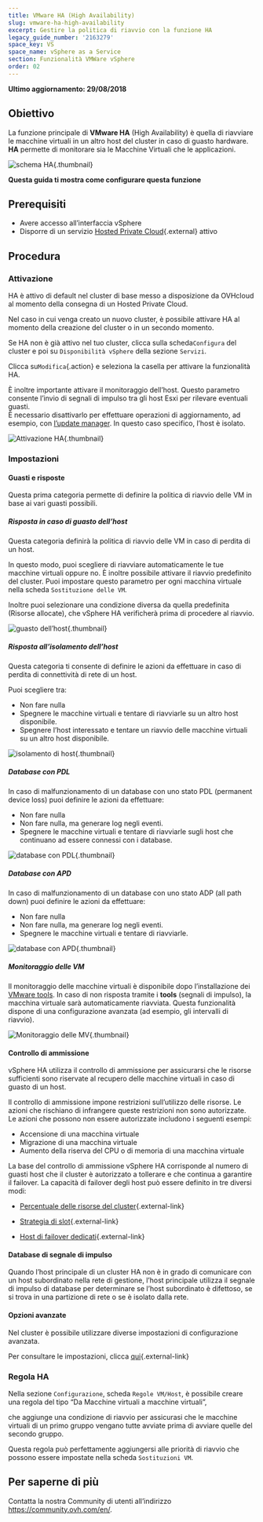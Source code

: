 ```yaml
---
title: VMware HA (High Availability)
slug: vmware-ha-high-availability
excerpt: Gestire la politica di riavvio con la funzione HA
legacy_guide_number: '2163279'
space_key: VS
space_name: vSphere as a Service
section: Funzionalità VMWare vSphere
order: 02
---
```


**Ultimo aggiornamento: 29/08/2018**

## Obiettivo

La funzione principale di **VMware HA** (High Availability) è quella di riavviare le macchine virtuali in un altro host del cluster in caso di guasto hardware.  **HA** permette di monitorare sia le Macchine Virtuali che le applicazioni. 

![schema HA](images/HA3.png){.thumbnail}

**Questa guida ti mostra come configurare questa funzione**

## Prerequisiti

- Avere accesso all’interfaccia vSphere
- Disporre di un servizio [Hosted Private Cloud](https://www.ovhcloud.com/it/enterprise/products/hosted-private-cloud/){.external} attivo

## Procedura

### Attivazione

HA è attivo di default nel cluster di base messo a disposizione da OVHcloud al momento della consegna di un Hosted Private Cloud.

Nel caso in cui venga creato un nuovo cluster, è possibile attivare HA al momento della creazione del cluster o in un secondo momento. 

Se HA non è già attivo nel tuo cluster, clicca sulla scheda`Configura` del cluster e poi su `Disponibilità vSphere` della sezione `Servizi`.

Clicca su`Modifica`{.action} e seleziona la casella per attivare la funzionalità HA.

È inoltre importante attivare il monitoraggio dell’host. Questo parametro consente l’invio di segnali di impulso tra gli host Esxi per rilevare eventuali guasti.  
È necessario disattivarlo per effettuare operazioni di aggiornamento, ad esempio, con [l’update manager](../usare_vmware_update_manager/). In questo caso specifico, l’host è isolato.

![Attivazione HA](images/HA.png){.thumbnail}


### Impostazioni

#### Guasti e risposte

Questa prima categoria permette di definire la politica di riavvio delle VM in base ai vari guasti possibili.

##### Risposta in caso di guasto dell’host

Questa categoria definirà la politica di riavvio delle VM in caso di perdita di un host.

In questo modo, puoi scegliere di riavviare automaticamente le tue macchine virtuali oppure no.
È inoltre possibile attivare il riavvio predefinito del cluster. Puoi impostare questo parametro per ogni macchina virtuale nella scheda `Sostituzione delle VM`.

Inoltre puoi selezionare una condizione diversa da quella predefinita (Risorse allocate), che vSphere HA verificherà prima di procedere al riavvio.

![guasto dell’host](images/HAparam1.PNG){.thumbnail}

##### Risposta all’isolamento dell’host

Questa categoria ti consente di definire le azioni da effettuare in caso di perdita di connettività di rete di un host.

Puoi scegliere tra: 

- Non fare nulla
- Spegnere le macchine virtuali e tentare di riavviarle su un altro host disponibile.
- Spegnere l’host interessato e tentare un riavvio delle macchine virtuali su un altro host disponibile.

![isolamento di host](images/HAparam2.PNG){.thumbnail}

##### Database con PDL

In caso di malfunzionamento di un database con uno stato PDL (permanent device loss) puoi definire le azioni da effettuare:

- Non fare nulla
- Non fare nulla, ma generare log negli eventi.
- Spegnere le macchine virtuali e tentare di riavviarle sugli host che continuano ad essere connessi con i database.

![database con PDL](images/HAparam3.PNG){.thumbnail}

##### Database con APD

In caso di malfunzionamento di un database con uno stato ADP (all path down) puoi definire le azioni da effettuare:

- Non fare nulla
- Non fare nulla, ma generare log negli eventi.
- Spegnere le macchine virtuali e tentare di riavviarle.

![database con APD](images/HAparam4.PNG){.thumbnail}

##### Monitoraggio delle VM

Il monitoraggio delle macchine virtuali è disponibile dopo l’installazione dei [VMware tools](../installare-vmware-tools/).
In caso di non risposta tramite i **tools** (segnali di impulso), la macchina virtuale sarà automaticamente riavviata. Questa funzionalità dispone di una configurazione avanzata (ad esempio, gli intervalli di riavvio).

![Monitoraggio delle MV](images/HAparam5.PNG){.thumbnail}

#### Controllo di ammissione

vSphere HA utilizza il controllo di ammissione per assicurarsi che le risorse sufficienti sono riservate al recupero delle macchine virtuali in caso di guasto di un host.

Il controllo di ammissione impone restrizioni sull’utilizzo delle risorse. Le azioni che rischiano di infrangere queste restrizioni non sono autorizzate. Le azioni che possono non essere autorizzate includono i seguenti esempi:

- Accensione di una macchina virtuale
- Migrazione di una macchina virtuale
- Aumento della riserva del CPU o di memoria di una macchina virtuale

La base del controllo di ammissione vSphere HA corrisponde al numero di guasti host che il cluster è autorizzato a tollerare e che continua a garantire il failover. La capacità di failover degli host può essere definito in tre diversi modi:

- [Percentuale delle risorse del cluster](https://docs.vmware.com/fr/VMware-vSphere/6.5/com.vmware.vsphere.avail.doc/GUID-FAFEFEFF-56F7-4CDF-A682-FC3C62A29A95.html){.external-link}

- [Strategia di slot](https://docs.vmware.com/fr/VMware-vSphere/6.5/com.vmware.vsphere.avail.doc/GUID-85D9737E-769C-40B6-AB73-F58DA1A451F0.html){.external-link}

- [Host di failover dedicati](https://docs.vmware.com/fr/VMware-vSphere/6.5/com.vmware.vsphere.avail.doc/GUID-C4F5F9EE-4235-4151-BEBE-FCB2A752407B.html){.external-link}

#### Database di segnale di impulso

Quando l’host principale di un cluster HA non è in grado di comunicare con un host subordinato nella rete di gestione, l’host principale utilizza il segnale di impulso di database per determinare se l’host subordinato è difettoso, se si trova in una partizione di rete o se è isolato dalla rete.

#### Opzioni avanzate

Nel cluster è possibile utilizzare diverse impostazioni di configurazione avanzata.

Per consultare le impostazioni, clicca [qui](https://docs.vmware.com/fr/VMware-vSphere/6.5/com.vmware.vsphere.avail.doc/GUID-E0161CB5-BD3F-425F-A7E0-BF83B005FECA.html){.external-link}

### Regola HA

Nella sezione `Configurazione`, scheda `Regole VM/Host`, è possibile creare una regola del tipo “Da Macchine virtuali a macchine virtuali”,

che aggiunge una condizione di riavvio per assicurasi che le macchine virtuali di un primo gruppo vengano tutte avviate prima di avviare quelle del secondo gruppo.

Questa regola può perfettamente aggiungersi alle priorità di riavvio che possono essere impostate nella scheda `Sostituzioni VM`.

## Per saperne di più

Contatta la nostra Community di utenti all’indirizzo <https://community.ovh.com/en/>.

